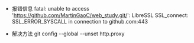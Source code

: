 * 报错信息 fatal: unable to access 'https://github.com/MartinGaoC/web_study.git/': LibreSSL SSL_connect: SSL_ERROR_SYSCALL in connection to github.com:443 

* 解决方法 git config --global --unset http.proxy